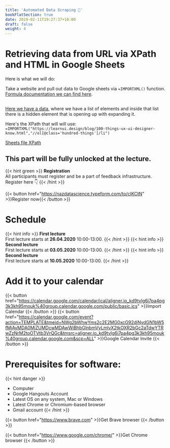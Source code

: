 ```yaml
---
title: 'Automated Data Scraping 🔐'
bookFlatSection: true
date: 2019-02-11T19:27:37+10:00
draft: false
weight: 4
---
```

# Retrieving data from URL via XPath and HTML in Google Sheets

Here is what we will do:

Take a website and pull out data to Google sheets via `=IMPORTXML()` function. [Formula documentation we can find here](https://support.google.com/docs/answer/3093342?hl=en "IMPORTXML Google Sheets").

##

[Here we have a data](https://learnui.design/blog/100-things-ux-ui-designer-know.html "100 things designer should know"), where we have a list of elements and inside that list there is a hidden element that is opening up with expanding it.

Here's the XPath that will will use: `=IMPORTXML("https://learnui.design/blog/100-things-ux-ui-designer-know.html","//ol[@class='hundred-things']/li")`


[Sheets file XPath](https://docs.google.com/spreadsheets/d/1fy2en_Ql-8kMj5e_suqOEuehTAPo55lwBp3gFY2Sr9M/edit?usp=sharing "XPath Sheets Link" )

## This part will be fully unlocked at the lecture.

{{< hint green >}}
**Registration**  
All participants must register and be a part of feedback infrastructure.\
Register here 👇
{{< /hint >}}

{{< button href="https://nazdatascience.typeform.com/to/cIKCtN" >}}Register now{{< /button >}}



# Schedule

{{< hint info >}}
**First lecture**  
First lecture starts at **26.04.2020** 10:00-13:00. 
{{< /hint >}}
{{< hint info >}}
**Second lecture**  
First lecture starts at **03.05.2020** 10:00-13:00.
{{< /hint >}}
{{< hint info >}}
**Second lecture**  
First lecture starts at **10.05.2020** 10:00-13:00.
{{< /hint >}}

# Add it to your calendar

{{< button href="https://calendar.google.com/calendar/ical/aligner.io_kd9tvlg6i7pa4pg3k3kh95mouk%40group.calendar.google.com/public/basic.ics" >}}Import Calendar {{< /button >}}
{{< button href="https://calendar.google.com/event?action=TEMPLATE&tmeid=NWg2bWhwYms2c2E2MG0xcG92djNydGN1bW5fMjAyMDA0MjZUMDcwMDAwWiBhbGlnbmVyLmlvX2tkOXR2bGc2aTdwYTRwZzNrM2toOTVtb3VrQGc&tmsrc=aligner.io_kd9tvlg6i7pa4pg3k3kh95mouk%40group.calendar.google.com&scp=ALL" >}}Google Calendar Invite {{< /button >}}


# Prerequisites for software:
{{< hint danger >}}
- Computer
- Google Hangouts Account
- Latest OS on any system, Mac or Windows
- Latest Chrome or Chromium-based browser
- Gmail account
{{< /hint >}}



{{< button href="https://www.brave.com" >}}Get Brave browser {{< /button >}}

{{< button href="https://www.google.com/chrome/" >}}Get Chrome browser {{< /button >}}
